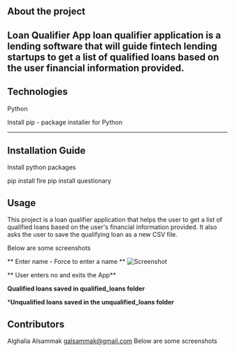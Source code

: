 ## About the project 
Loan Qualifier App
loan qualifier application is a lending software that will guide fintech lending startups to get a list of qualified loans based on the user financial information provided.
---


## Technologies

 Python

 Install pip - package installer for Python 

---
## Installation Guide

 Install python packages

 pip install fire
 pip install questionary


## Usage
This project is a loan qualifier application that helps the user to get a list of qualified loans based on the user's financial information provided. It also asks the user to save the qualifying loan as a new CSV file.


Below are some screenshots

** Enter name - Force to enter a name **
![Screenshot](https://github.com/alghalia/loan-qualifier-application/blob/main/exit_dont_save_image.png)


** User enters no and exits the App**



**Qualified loans saved in qualified_loans folder**


***Unqualified loans saved in the unqualified_loans folder**


## Contributors

Alghalia Alsammak 
galsammak@gmail.com
Below are some screenshots
